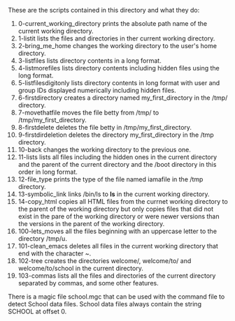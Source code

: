These are the scripts contained in this directory and what they do:
1. 0-current_working_directory prints the absolute path name of the current working directory.
2. 1-listit lists the files and directories in ther current working directory.
3. 2-bring_me_home changes the working directory to the user's home directory.
4. 3-listfiles lists directory contents in a long format.
5. 4-listmorefiles lists directory contents including hidden files using the long format.
6. 5-listfilesdigitonly lists directory contents in long format with user and group IDs displayed numerically including hidden files.
7. 6-firstdirectory creates a directory named my_first_directory in the /tmp/ directory.
8. 7-movethatfile moves the file betty from /tmp/ to /tmp/my_first_directory.
9. 8-firstdelete deletes the file betty in /tmp/my_first_directory.
10. 9-firstdirdeletion deletes the directory my_first_directory in the /tmp directory.
11. 10-back changes the working directory to the previous one.
12. 11-lists lists all files including the hidden ones in the current directory and the parent of the current directory and the /boot directory in this order in long format.
13. 12-file_type prints the type of the file named iamafile in the /tmp directory.
14. 13-symbolic_link links /bin/ls to __ls__ in the current working directory.
15. 14-copy_html copies all HTML files from the currnet working directory to the parent of the working directory but only copies files that did not exist in the pare of the working directory or were newer versions than the versions in the parent of the working directory.
16. 100-lets_moves all the files beginning with an uppercase letter to the directory /tmp/u. 
17. 101-clean_emacs deletes all files in the current working directory that end with the character ~.
18. 102-tree creates the directories welcome/, welcome/to/ and welcome/to/school in the current directory.
19. 103-commas lists all the files and directories of the current directory separated by commas, and some other features.

There is a magic file school.mgc that can be used with the command file to detect School data files. School data files always contain the string SCHOOL at offset 0.
